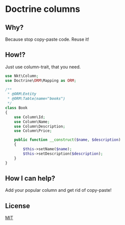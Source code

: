 Doctrine columns
================

Why?
---

Because stop copy-paste code. Reuse it!

How!?
-----

Just use column-trait, that you need.

```php
use Nkt\Column;
use Doctrine\ORM\Mapping as ORM;

/**
 * @ORM\Entity
 * @ORM\Table(name="books")
 */
class Book
{
    use Column\Id;
    use Column\Name;
    use Column\Description;
    use Column\Price;

    public function __construct($name, $description)
    {
        $this->setName($name);
        $this->setDescription($description);
    }
}
```

How I can help?
---------------

Add your popular column and get rid of copy-paste!

License
-------
[MIT](LICENSE)
